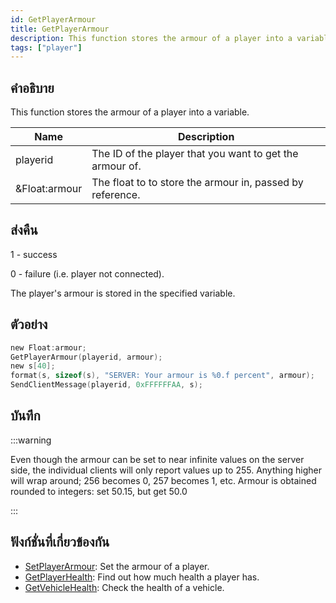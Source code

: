 ```yaml
---
id: GetPlayerArmour
title: GetPlayerArmour
description: This function stores the armour of a player into a variable.
tags: ["player"]
---
```


## คำอธิบาย

This function stores the armour of a player into a variable.

| Name          | Description                                               |
| ------------- | --------------------------------------------------------- |
| playerid      | The ID of the player that you want to get the armour of.  |
| &Float:armour | The float to to store the armour in, passed by reference. |

## ส่งคืน

1 - success

0 - failure (i.e. player not connected).

The player's armour is stored in the specified variable.

## ตัวอย่าง

```c
new Float:armour;
GetPlayerArmour(playerid, armour);
new s[40];
format(s, sizeof(s), "SERVER: Your armour is %0.f percent", armour);
SendClientMessage(playerid, 0xFFFFFFAA, s);
```

## บันทึก

:::warning

Even though the armour can be set to near infinite values on the server side, the individual clients will only report values up to 255. Anything higher will wrap around; 256 becomes 0, 257 becomes 1, etc. Armour is obtained rounded to integers: set 50.15, but get 50.0

:::

## ฟังก์ชั่นที่เกี่ยวข้องกัน

- [SetPlayerArmour](../functions/SetPlayerArmour): Set the armour of a player.
- [GetPlayerHealth](../functions/GetPlayerHealth): Find out how much health a player has.
- [GetVehicleHealth](../functions/GetVehicleHealth): Check the health of a vehicle.
